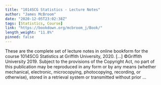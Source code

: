 ```yaml
---
title: "1014SCG Statistics - Lecture Notes"
author: "James McBroom"
date: "2020-12-05T23:02:38Z"
tags: [Statistics, Course]
link: "https://bookdown.org/mcbroom_j/Book/"
length_weight: "11.8%"
pinned: false
---
```


These are the complete set of lecture notes in online bookform for the course 1014SCG Statistics at Griffith University, 2020. [...] ©Griffith University 2019. Subject to the provisions of the Copyright Act, no part of this publication may be reproduced
in any form or by any means (whether mechanical, electronic, microcopying, photocopying, recording, or otherwise),
stored in a retrieval system or transmitted without prior ...
